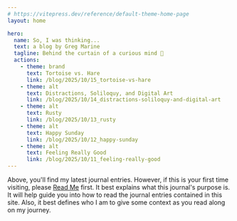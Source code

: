 ```yaml
---
# https://vitepress.dev/reference/default-theme-home-page
layout: home

hero:
  name: So, I was thinking...
  text: a blog by Greg Marine
  tagline: Behind the curtain of a curious mind 🤔
  actions:
    - theme: brand
      text: Tortoise vs. Hare
      link: /blog/2025/10/15_tortoise-vs-hare
    - theme: alt
      text: Distractions, Soliloquy, and Digital Art
      link: /blog/2025/10/14_distractions-soliloquy-and-digital-art
    - theme: alt
      text: Rusty
      link: /blog/2025/10/13_rusty
    - theme: alt
      text: Happy Sunday
      link: /blog/2025/10/12_happy-sunday
    - theme: alt
      text: Feeling Really Good
      link: /blog/2025/10/11_feeling-really-good
---
```


Above, you'll find my latest journal entries. However, if this is your first time visiting, please [Read Me](read-me) first. It best explains what this journal's purpose is. It will help guide you into how to read the journal entries contained in this site. Also, it best defines who I am to give some context as you read along on my journey.
